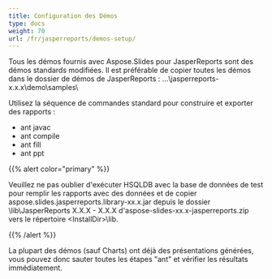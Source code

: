 ```yaml
---
title: Configuration des Démos
type: docs
weight: 70
url: /fr/jasperreports/demos-setup/
---
```



Tous les démos fournis avec Aspose.Slides pour JasperReports sont des démos standards modifiées. Il est préférable de copier toutes les démos dans le dossier de démos de JasperReports :
...\jasperreports-x.x.x\demo\samples\

Utilisez la séquence de commandes standard pour construire et exporter des rapports :

- ant javac
- ant compile
- ant fill
- ant ppt

{{% alert color="primary" %}} 

Veuillez ne pas oublier d'exécuter HSQLDB avec la base de données de test pour remplir les rapports avec des données et de copier aspose.slides.jasperreports.library-xx.x.jar depuis le dossier \lib\JasperReports X.X.X - X.X.X d'aspose-slides-xx.x-jasperreports.zip vers le répertoire &#60;InstallDir&#62;\lib.

{{% /alert %}} 

La plupart des démos (sauf Charts) ont déjà des présentations générées, vous pouvez donc sauter toutes les étapes "ant" et vérifier les résultats immédiatement.
